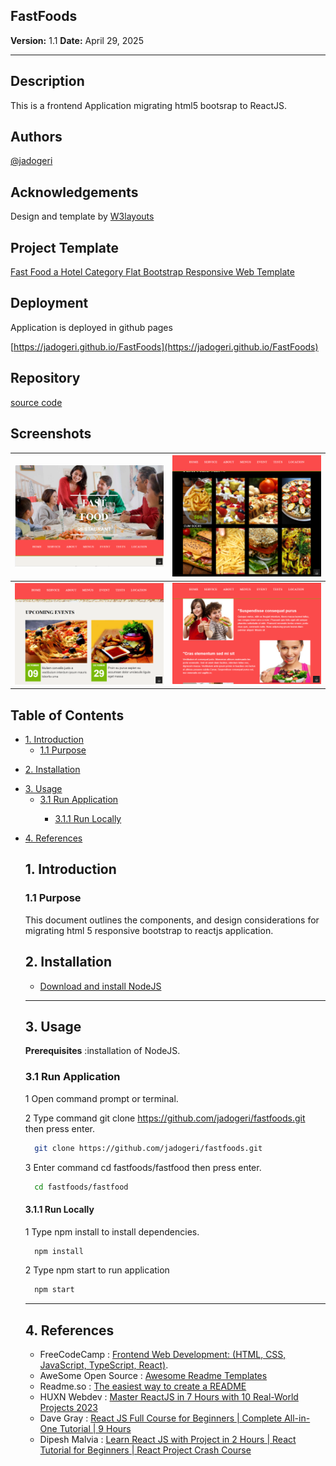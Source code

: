 ## **FastFoods**

**Version:** 1.1
**Date:** April 29, 2025

---

## Description

This is a frontend Application migrating html5 bootsrap to ReactJS.

## Authors

[@jadogeri](https://www.github.com/jadogeri)

## Acknowledgements

Design and template by [W3layouts](https://w3layouts.com/)

## Project Template

[Fast Food a Hotel Category Flat Bootstrap Responsive Web Template](https://w3layouts.com/template/fast-food-a-hotel-category-flat-bootstrap-responsive-web-template/)

## Deployment

Application is deployed in github pages

 [https://jadogeri.github.io/FastFoods](https://jadogeri.github.io/FastFoods)

## Repository

[source code ](https://github.com/jadogeri/FastFoods/tree/main/fastfood)

## Screenshots

| ![Screenshot 1](assets/images/screenshot1.png) | ![Screenshot 2](assets/images/screenshot2.png) |
| -------------------------------------------- | -------------------------------------------- |
| ![Screenshot 3](assets/images/screenshot3.png) | ![Screenshot 4](assets/images/screenshot4.png) |

## Table of Contents

<ul>
      <li><a href="#1-introduction">1. Introduction</a>
        <ul>
          <li><a href="#11-purpose">1.1 Purpose</a> </li>
        </ul>
      </li>
    </ul>
     <ul>
      <li><a href="#5-installation">2. Installation</a>
      </li>
    </ul> 
    <ul>
        <li><a href="#6-usage">3. Usage</a>
        <ul>
            <li><a href="#61-run-application">3.1 Run Application</a> </li>
            <ul>
              <li><a href="#611-run-locally">3.1.1 Run Locally</a> </li>
            </ul>
        </ul>
        </li>
    </ul> 
    <ul> 
        <li><a href="#10-references">4. References</a>
        </li>
    <ul>
</ul>

## **1. Introduction**

### **1.1 Purpose**

This document outlines the components, and design considerations for migrating html 5 responsive bootstrap to reactjs application.

## **2. Installation**

* [Download and install NodeJS](https://nodejs.org/en/download)

---

## **3. Usage**

**Prerequisites** :installation of NodeJS.

### **3.1 Run Application**

1 Open command prompt or terminal.

2 Type command git clone https://github.com/jadogeri/fastfoods.git then press enter.

```bash
  git clone https://github.com/jadogeri/fastfoods.git
```

3 Enter command cd fastfoods/fastfood then press enter.

```bash
  cd fastfoods/fastfood
```

#### **3.1.1 Run Locally**

1 Type npm install to install dependencies.

```bash
  npm install
```

2 Type npm start to run application

```bash
  npm start
```

---

## **4. References**

* FreeCodeCamp : [Frontend Web Development: (HTML, CSS, JavaScript, TypeScript, React)](https://www.youtube.com/watch?v=MsnQ5uepIa).
* AweSome Open Source : [Awesome Readme Templates](https://awesomeopensource.com/project/elangosundar/awesome-README-templates)
* Readme.so : [The easiest way to create a README](https://readme.so/)
* HUXN Webdev : [Master ReactJS in 7 Hours with 10 Real-World Projects 2023](https://www.youtube.com/watch?v=XrwsMN2IWnE/)
* Dave Gray : [React JS Full Course for Beginners | Complete All-in-One Tutorial | 9 Hours](https://www.youtube.com/watch?v=RVFAyFWO4go/)
* Dipesh Malvia : [Learn React JS with Project in 2 Hours | React Tutorial for Beginners | React Project Crash Course](https://www.youtube.com/watch?v=0riHps91AzE/)
